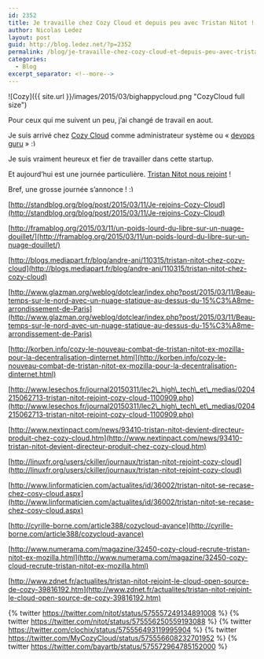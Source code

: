 ```yaml
---
id: 2352
title: Je travaille chez Cozy Cloud et depuis peu avec Tristan Nitot !
author: Nicolas Ledez
layout: post
guid: http://blog.ledez.net/?p=2352
permalink: /blog/je-travaille-chez-cozy-cloud-et-depuis-peu-avec-tristan-nitot/
categories:
  - Blog
excerpt_separator: <!--more-->
---
```

![Cozy]({{ site.url }}/images/2015/03/bighappycloud.png "CozyCloud full size")

Pour ceux qui me suivent un peu, j&rsquo;ai changé de travail en aout.

Je suis arrivé chez [Cozy Cloud](http://cozy.io/) comme administrateur système ou &laquo;&nbsp;[devops guru](https://twitter.com/nledez/status/525243869953540096)&nbsp;&raquo; <img src="{{ site.url }}/images/smilies/simple-smile.png" alt=":)" class="wp-smiley" style="height: 1em; max-height: 1em;" />

Je suis vraiment heureux et fier de travailler dans cette startup.

Et aujourd&rsquo;hui est une journée particulière. [Tristan Nitot nous rejoint](http://blog.cozycloud.cc/news/2015/03/11/tristan-nitot-joins-the-cozy-crew/) !

<!--more-->

Bref, une grosse journée s&rsquo;annonce ! <img src="{{ site.url }}/images/smilies/simple-smile.png" alt=":)" class="wp-smiley" style="height: 1em; max-height: 1em;" />

[http://standblog.org/blog/post/2015/03/11/Je-rejoins-Cozy-Cloud](http://standblog.org/blog/post/2015/03/11/Je-rejoins-Cozy-Cloud)

[http://framablog.org/2015/03/11/un-poids-lourd-du-libre-sur-un-nuage-douillet/](http://framablog.org/2015/03/11/un-poids-lourd-du-libre-sur-un-nuage-douillet/)

[http://blogs.mediapart.fr/blog/andre-ani/110315/tristan-nitot-chez-cozy-cloud](http://blogs.mediapart.fr/blog/andre-ani/110315/tristan-nitot-chez-cozy-cloud)

[http://www.glazman.org/weblog/dotclear/index.php?post/2015/03/11/Beau-temps-sur-le-nord-avec-un-nuage-statique-au-dessus-du-15%C3%A8me-arrondissement-de-Paris](http://www.glazman.org/weblog/dotclear/index.php?post/2015/03/11/Beau-temps-sur-le-nord-avec-un-nuage-statique-au-dessus-du-15%C3%A8me-arrondissement-de-Paris)

[http://korben.info/cozy-le-nouveau-combat-de-tristan-nitot-ex-mozilla-pour-la-decentralisation-dinternet.html](http://korben.info/cozy-le-nouveau-combat-de-tristan-nitot-ex-mozilla-pour-la-decentralisation-dinternet.html)

[http://www.lesechos.fr/journal20150311/lec2\_high\_tech\_et\_medias/0204215062713-tristan-nitot-rejoint-cozy-cloud-1100909.php](http://www.lesechos.fr/journal20150311/lec2\_high\_tech\_et\_medias/0204215062713-tristan-nitot-rejoint-cozy-cloud-1100909.php)

[http://www.nextinpact.com/news/93410-tristan-nitot-devient-directeur-produit-chez-cozy-cloud.htm](http://www.nextinpact.com/news/93410-tristan-nitot-devient-directeur-produit-chez-cozy-cloud.htm)

[http://linuxfr.org/users/ckiller/journaux/tristan-nitot-rejoint-cozy-cloud](http://linuxfr.org/users/ckiller/journaux/tristan-nitot-rejoint-cozy-cloud)

[http://www.linformaticien.com/actualites/id/36002/tristan-nitot-se-recase-chez-cosy-cloud.aspx](http://www.linformaticien.com/actualites/id/36002/tristan-nitot-se-recase-chez-cosy-cloud.aspx)

[http://cyrille-borne.com/article388/cozycloud-avance](http://cyrille-borne.com/article388/cozycloud-avance)

[http://www.numerama.com/magazine/32450-cozy-cloud-recrute-tristan-nitot-ex-mozilla.html](http://www.numerama.com/magazine/32450-cozy-cloud-recrute-tristan-nitot-ex-mozilla.html)

[http://www.zdnet.fr/actualites/tristan-nitot-rejoint-le-cloud-open-source-de-cozy-39816192.htm](http://www.zdnet.fr/actualites/tristan-nitot-rejoint-le-cloud-open-source-de-cozy-39816192.htm)

{% twitter https://twitter.com/nitot/status/575557249134891008 %}
{% twitter https://twitter.com/nitot/status/575556250559193088 %}
{% twitter https://twitter.com/clochix/status/575556493119995904 %}
{% twitter https://twitter.com/MyCozyCloud/status/575556608232701952 %}
{% twitter https://twitter.com/bayartb/status/575572964785152000 %}

